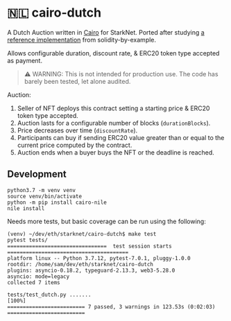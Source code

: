 # 🇳🇱 cairo-dutch

A Dutch Auction written in [Cairo](https://cairo-lang.org/docs/) for StarkNet. Ported after studying [a reference implementation](https://solidity-by-example.org/app/multi-sig-wallet/) from solidity-by-example.

Allows configurable duration, discount rate, & ERC20 token type accepted as payment. 

> ⚠️ WARNING: This is not intended for production use. The code has barely been tested, let alone audited.

Auction:
1) Seller of NFT deploys this contract setting a starting price & ERC20 token type accepted.
2) Auction lasts for a configurable number of blocks (`durationBlocks`).
3) Price decreases over time (`discountRate`).
4) Participants can buy if sending ERC20 value greater than or equal to the current price computed by the contract.
5) Auction ends when a buyer buys the NFT or the deadline is reached.


## Development

```
python3.7 -m venv venv
source venv/bin/activate
python -m pip install cairo-nile
nile install
```

Needs more tests, but basic coverage can be run using the following:

```
(venv) ~/dev/eth/starknet/cairo-dutch$ make test
pytest tests/
================================  test session starts =======================================
platform linux -- Python 3.7.12, pytest-7.0.1, pluggy-1.0.0
rootdir: /home/sam/dev/eth/starknet/cairo-dutch
plugins: asyncio-0.18.2, typeguard-2.13.3, web3-5.28.0
asyncio: mode=legacy
collected 7 items

tests/test_dutch.py .......                                                           [100%]
========================= 7 passed, 3 warnings in 123.53s (0:02:03) ========================= 
```